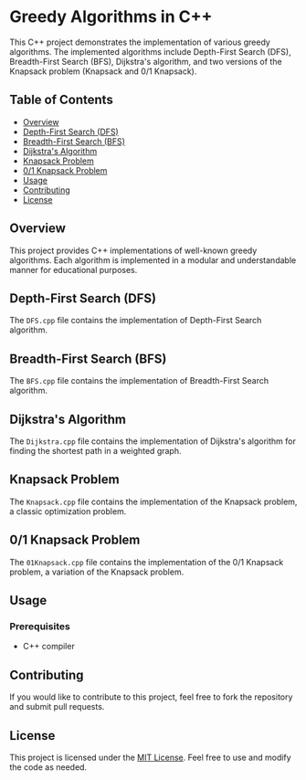 # Greedy Algorithms in C++

This C++ project demonstrates the implementation of various greedy algorithms. The implemented algorithms include Depth-First Search (DFS), Breadth-First Search (BFS), Dijkstra's algorithm, and two versions of the Knapsack problem (Knapsack and 0/1 Knapsack).

## Table of Contents

- [Overview](#overview)
- [Depth-First Search (DFS)](#depth-first-search-dfs)
- [Breadth-First Search (BFS)](#breadth-first-search-bfs)
- [Dijkstra's Algorithm](#dijkstras-algorithm)
- [Knapsack Problem](#knapsack-problem)
- [0/1 Knapsack Problem](#01-knapsack-problem)
- [Usage](#usage)
- [Contributing](#contributing)
- [License](#license)

## Overview

This project provides C++ implementations of well-known greedy algorithms. Each algorithm is implemented in a modular and understandable manner for educational purposes.

## Depth-First Search (DFS)

The `DFS.cpp` file contains the implementation of Depth-First Search algorithm.

## Breadth-First Search (BFS)

The `BFS.cpp` file contains the implementation of Breadth-First Search algorithm.

## Dijkstra's Algorithm

The `Dijkstra.cpp` file contains the implementation of Dijkstra's algorithm for finding the shortest path in a weighted graph.

## Knapsack Problem

The `Knapsack.cpp` file contains the implementation of the Knapsack problem, a classic optimization problem.

## 0/1 Knapsack Problem

The `01Knapsack.cpp` file contains the implementation of the 0/1 Knapsack problem, a variation of the Knapsack problem.

## Usage

### Prerequisites

- C++ compiler


## Contributing

If you would like to contribute to this project, feel free to fork the repository and submit pull requests.

## License

This project is licensed under the [MIT License](LICENSE). Feel free to use and modify the code as needed.
